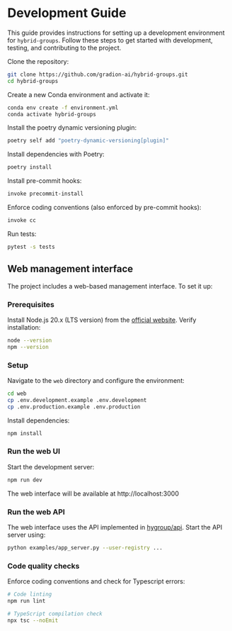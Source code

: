 # Development Guide

This guide provides instructions for setting up a development environment for `hybrid-groups`. Follow these steps to get started with development, testing, and contributing to the project.

Clone the repository:

```bash
git clone https://github.com/gradion-ai/hybrid-groups.git
cd hybrid-groups
```

Create a new Conda environment and activate it:

```bash
conda env create -f environment.yml
conda activate hybrid-groups
```

Install the poetry dynamic versioning plugin:

```bash
poetry self add "poetry-dynamic-versioning[plugin]"
```

Install dependencies with Poetry:

```bash
poetry install
```

Install pre-commit hooks:

```bash
invoke precommit-install
```

Enforce coding conventions (also enforced by pre-commit hooks):

```bash
invoke cc
```

Run tests:

```bash
pytest -s tests
```

## Web management interface

The project includes a web-based management interface. To set it up:

### Prerequisites

Install Node.js 20.x (LTS version) from the [official website](https://nodejs.org/). Verify installation:

```bash
node --version
npm --version
```

### Setup

Navigate to the `web` directory and configure the environment:

```bash
cd web
cp .env.development.example .env.development
cp .env.production.example .env.production
```

Install dependencies:

```bash
npm install
```

### Run the web UI

Start the development server:

```bash
npm run dev
```

The web interface will be available at http://localhost:3000

### Run the web API

The web interface uses the API implemented in [hygroup/api](hygroup/api/). Start the API server using:

```bash
python examples/app_server.py --user-registry ...
```

### Code quality checks

Enforce coding conventions and check for Typescript errors:

```bash
# Code linting
npm run lint

# TypeScript compilation check
npx tsc --noEmit
```
